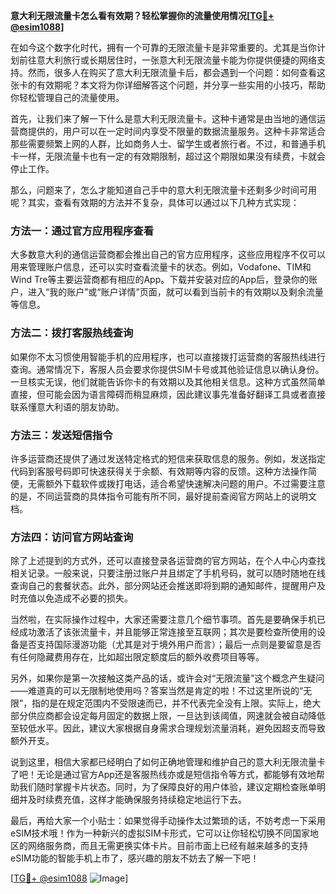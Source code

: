 **意大利无限流量卡怎么看有效期？轻松掌握你的流量使用情况[[TG💪+ @esim1088](https://t.me/s/esim1088)]**

在如今这个数字化时代，拥有一个可靠的无限流量卡是非常重要的。尤其是当你计划前往意大利旅行或长期居住时，一张意大利无限流量卡能为你提供便捷的网络支持。然而，很多人在购买了意大利无限流量卡后，都会遇到一个问题：如何查看这张卡的有效期呢？本文将为你详细解答这个问题，并分享一些实用的小技巧，帮助你轻松管理自己的流量使用。

首先，让我们来了解一下什么是意大利无限流量卡。这种卡通常是由当地的通信运营商提供的，用户可以在一定时间内享受不限量的数据流量服务。这种卡非常适合那些需要频繁上网的人群，比如商务人士、留学生或者旅行者。不过，和普通手机卡一样，无限流量卡也有一定的有效期限制，超过这个期限如果没有续费，卡就会停止工作。

那么，问题来了，怎么才能知道自己手中的意大利无限流量卡还剩多少时间可用呢？其实，查看有效期的方法并不复杂，具体可以通过以下几种方式实现：

### 方法一：通过官方应用程序查看

大多数意大利的通信运营商都会推出自己的官方应用程序，这些应用程序不仅可以用来管理账户信息，还可以实时查看流量卡的状态。例如，Vodafone、TIM和Wind Tre等主要运营商都有相应的App。下载并安装对应的App后，登录你的账户，进入“我的账户”或“账户详情”页面，就可以看到当前卡的有效期以及剩余流量等信息。

### 方法二：拨打客服热线查询

如果你不太习惯使用智能手机的应用程序，也可以直接拨打运营商的客服热线进行查询。通常情况下，客服人员会要求你提供SIM卡号或其他验证信息以确认身份。一旦核实无误，他们就能告诉你卡的有效期以及其他相关信息。这种方式虽然简单直接，但可能会因为语言障碍而稍显麻烦，因此建议事先准备好翻译工具或者直接联系懂意大利语的朋友协助。

### 方法三：发送短信指令

许多运营商还提供了通过发送特定格式的短信来获取信息的服务。例如，发送指定代码到客服号码即可快速获得关于余额、有效期等内容的反馈。这种方法操作简便，无需额外下载软件或拨打电话，适合希望快速解决问题的用户。不过需要注意的是，不同运营商的具体指令可能有所不同，最好提前查阅官方网站上的说明文档。

### 方法四：访问官方网站查询

除了上述提到的方式外，还可以直接登录各运营商的官方网站，在个人中心内查找相关记录。一般来说，只要注册过账户并且绑定了手机号码，就可以随时随地在线查询自己的套餐状态。此外，部分网站还会推送即将到期的通知邮件，提醒用户及时充值以免造成不必要的损失。

当然啦，在实际操作过程中，大家还需要注意几个细节事项。首先是要确保手机已经成功激活了该张流量卡，并且能够正常连接至互联网；其次是要检查所使用的设备是否支持国际漫游功能（尤其是对于境外用户而言）；最后一点则是要留意是否有任何隐藏费用存在，比如超出限定额度后的额外收费项目等等。

另外，如果你是第一次接触这类产品的话，或许会对“无限流量”这个概念产生疑问——难道真的可以无限制地使用吗？答案当然是肯定的啦！不过这里所说的“无限”，指的是在规定范围内不受限速而已，并不代表完全没有上限。实际上，绝大部分供应商都会设定每月固定的数据上限，一旦达到该阈值，网速就会被自动降低至较低水平。因此，建议大家根据自身需求合理规划流量消耗，避免因超支而导致额外开支。

说到这里，相信大家都已经明白了如何正确地管理和维护自己的意大利无限流量卡了吧！无论是通过官方App还是客服热线亦或是短信指令等方式，都能够有效地帮助我们随时掌握卡片状态。同时，为了保障良好的用户体验，建议定期检查账单明细并及时续费充值，这样才能确保服务持续稳定地运行下去。

最后，再给大家一个小贴士：如果觉得手动操作太过繁琐的话，不妨考虑一下采用eSIM技术哦！作为一种新兴的虚拟SIM卡形式，它可以让你轻松切换不同国家地区的网络服务商，而且无需更换实体卡片。目前市面上已经有越来越多的支持eSIM功能的智能手机上市了，感兴趣的朋友不妨去了解一下吧！

[[TG💪+ @esim1088](https://t.me/s/esim1088) ![Image](https://i.postimg.cc/4NQfJmqS/Snipaste-2025-05-13-00-14-12.png)]